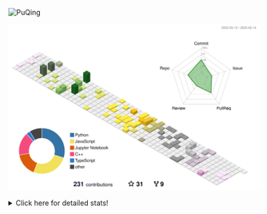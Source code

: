 ![PuQing](https://user-images.githubusercontent.com/27223114/171565019-9a56fae6-b08b-421f-99db-7e830da42371.png)

![](./profile-3d-contrib/profile-season-animate.svg)

<details>
<summary>Click here for detailed stats!</summary>

<!--START_SECTION:waka-->
![Lines of code](https://img.shields.io/badge/From%20Hello%20World%20I%27ve%20Written-676.1%20thousand%20lines%20of%20code-blue)

**🐱 My GitHub Data** 

> 📦 245.5 kB Used in GitHub's Storage 
 > 
> 🏆 70 Contributions in the Year 2023
 > 
> 🚫 Not Opted to Hire
 > 
> 📜 25 Public Repositories 
 > 
> 🔑 27 Private Repositories 
 > 
**I'm an Early 🐤** 

```text
🌞 Morning                186 commits         ████░░░░░░░░░░░░░░░░░░░░░   17.40 % 
🌆 Daytime                501 commits         ████████████░░░░░░░░░░░░░   46.87 % 
🌃 Evening                157 commits         ████░░░░░░░░░░░░░░░░░░░░░   14.69 % 
🌙 Night                  225 commits         █████░░░░░░░░░░░░░░░░░░░░   21.05 % 
```


📊 **This Week I Spent My Time On** 

```text
💬 Programming Languages: 
C                        2 hrs 46 mins       █████████████░░░░░░░░░░░░   50.79 % 
Jupyter Notebook         1 hr 59 mins        █████████░░░░░░░░░░░░░░░░   36.38 % 
Python                   38 mins             ███░░░░░░░░░░░░░░░░░░░░░░   11.90 % 
JSON                     2 mins              ░░░░░░░░░░░░░░░░░░░░░░░░░   00.67 % 
Other                    0 secs              ░░░░░░░░░░░░░░░░░░░░░░░░░   00.20 % 

🔥 Editors: 
VS Code                  2 hrs 49 mins       █████████████░░░░░░░░░░░░   51.68 % 
DataSpell                2 hrs 38 mins       ████████████░░░░░░░░░░░░░   48.32 % 

💻 Operating System: 
Windows                  5 hrs 27 mins       █████████████████████████   100.00 % 
```


<!--END_SECTION:waka-->
</details>
